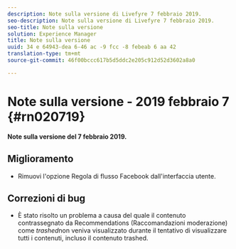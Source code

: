 ```yaml
---
description: Note sulla versione di Livefyre 7 febbraio 2019.
seo-description: Note sulla versione di Livefyre 7 febbraio 2019.
seo-title: Note sulla versione
solution: Experience Manager
title: Note sulla versione
uuid: 34 e 64943-dea 6-46 ac -9 fcc -8 febeab 6 aa 42
translation-type: tm+mt
source-git-commit: 46f00bccc617b5d5ddc2e205c912d52d3602a8a0

---
```



# Note sulla versione - 2019 febbraio 7 {#rn020719}

**Note sulla versione del 7 febbraio 2019.**

## Miglioramento

* Rimuovi l&#39;opzione Regola di flusso Facebook dall&#39;interfaccia utente.

## Correzioni di bug

* È stato risolto un problema a causa del quale il contenuto contrassegnato da Recommendations (Raccomandazioni moderazione) come *trashed*non veniva visualizzato durante il tentativo di visualizzare tutti i contenuti, incluso il contenuto trashed.
